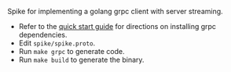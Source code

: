 Spike for implementing a golang grpc client with server streaming.

* Refer to the [quick start guide](https://grpc.io/docs/quickstart/go.html) for directions on installing grpc dependencies.
* Edit `spike/spike.proto`.
* Run `make grpc` to generate code.
* Run `make build` to generate the binary.
